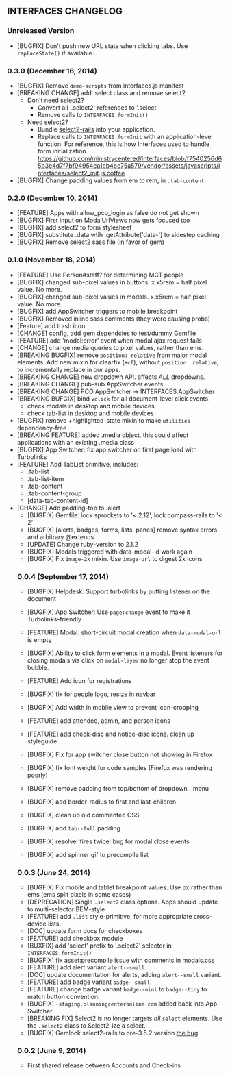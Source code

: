 INTERFACES CHANGELOG
--------------------

### Unreleased Version

* [BUGFIX] Don't push new URL state when clicking tabs. Use `replaceState()` if available.

### 0.3.0 (December 16, 2014)

* [BUGFIX] Remove `demo-scripts` from interfaces.js manifest
* [BREAKING CHANGE] add .select class and remove select2
  * Don't need select2?
    * Convert all '.select2' references to '.select'
    * Remove calls to `INTERFACES.formInit()`
  * Need select2?
    * Bundle [select2-rails](http://rubygems.org/gems/select2-rails) into your
      application.
    * Replace calls to `INTERFACES.formInit` with an application-level function.
      For reference, this is how Interfaces used to handle form initialization.
https://github.com/ministrycentered/interfaces/blob/f7540256d65b3e4d7f7bf94954ea1eb4be75a579/vendor/assets/javascripts/interfaces/select2_init.js.coffee
* [BUGFIX] Change padding values from em to rem, in `.tab-content`.

### 0.2.0 (December 10, 2014)

* [FEATURE] Apps with allow_pco_login as false do not get shown
* [BUGFIX] First input on ModalUrlViews now gets focused too
* [BUGFIX] add select2 to form stylesheet
* [BUGFIX] substitute .data wtih .getAttribute('data-') to sidestep caching
* [BUGFIX] Remove select2 sass file (in favor of gem)

### 0.1.0 (November 18, 2014)

* [FEATURE] Use Person#staff? for determining MCT people
* [BUGFIX] changed sub-pixel values in buttons. x.x5rem = half pixel value. No more.
* [BUGFIX] changed sub-pixel values in modals. x.x5rem = half pixel value. No more.
* [BUGFIX] add AppSwitcher triggers to mobile breakpoint
* [BUGFIX] Removed inline sass comments (they were causing probs)
* [Feature] add trash icon
* [CHANGE] config, add gem dependcies to test/dummy Gemfile
* [FEATURE] add 'modal:error' event when modal ajax request fails
* [CHANGE] change media queries to pixel values, rather than ems.
* [BREAKING BUGFIX] remove `position: relative` from major modal elements. Add new mixin for clearfix (`+cf`), without `position: relative`, to incrementally replace in our apps.
* [BREAKING CHANGE] new dropdown API. affects *ALL* dropdowns.
* [BREAKING CHANGE] pub-sub AppSwitcher events.
* [BREAKING CHANGE] PCO.AppSwitcher -> INTERFACES.AppSwitcher
* [BREAKING BUFGIX] bind `vclick` for all document-level click events.
  + check modals in desktop and mobile devices
  + check tab-list in desktop and mobile devices
* [BUGFIX] remove +highlighted-state mixin to make `utilities` dependency-free
* [BREAKING FEATURE] added .media object. this could affect applications with
  an existing .media class
* [BUGFIX] App Switcher: fix app switcher on first page load with Turbolinks
* [FEATURE] Add TabList primitive, includes:
  + .tab-list
  + .tab-list-item
  + .tab-content
  + .tab-content-group
  + [data-tab-content-id]
* [CHANGE] Add padding-top to .alert <ul>
* [BUGFIX] Gemfile: lock sprockets to '< 2.12', lock compass-rails to '< 2'
* [BUGFIX] [alerts, badges, forms, lists, panes] remove syntax errors and arbitrary @extends
* [UPDATE] Change ruby-version to 2.1.2
* [BUGFIX] Modals triggered with data-modal-id work again
* [BUGFIX] Fix `image-2x` mixin. Use `image-url` to digest 2x icons

### 0.0.4 (September 17, 2014)

* [BUGFIX] Helpdesk: Support turbolinks by putting listener on the document
* [BUGFIX] App Switcher: Use `page:change` event to make it Turbolinks-friendly
* [FEATURE] Modal: short-circuit modal creation when `data-modal-url` is empty
* [BUGFIX] Ability to click form elements in a modal. Event listeners for closing modals via click on `modal-layer` no longer stop the event bubble.
* [FEATURE] Add icon for registrations
* [BUGFIX] fix for people logo, resize in navbar
* [BUGFIX] Add width in mobile view to prevent icon-cropping
* [FEATURE] add attendee, admin, and person icons
* [FEATURE] add check-disc and notice-disc icons. clean up styleguide
* [BUGFIX] Fix for app switcher close button not showing in Firefox
* [BUGFIX] fix font weight for code samples (Firefox was rendering poorly)
* [BUGFIX] remove padding from top/bottom of dropdown__menu
* [BUGFIX] add border-radius to first and last-children
* [BUGFIX] clean up old commented CSS

* [BUGFIX] add `tab--full` padding
* [BUGFIX] resolve 'fires twice' bug for modal close events
* [BUGFIX] add spinner gif to precompile list

### 0.0.3 (June 24, 2014)

* [BUGFIX] Fix mobile and tablet breakpoint values. Use px rather than ems (ems split pixels in some cases)
* [DEPRECATION] Single `.select2` class options. Apps should update to multi-selector BEM-style
* [FEATURE] add `.list` style-primitive, for more appropriate cross-device lists.
* [DOC] update form docs for checkboxes
* [FEATURE] add checkbox module
* [BUXFIX] add 'select' prefix to '.select2' selector in `INTERFACES.formInit()`
* [BUGFIX] fix asset:precompile issue with comments in modals.css
* [FEATURE] add alert variant `alert--small`.
* [DOC] update documentation for alerts, adding `alert--small` variant.
* [FEATURE] add badge variant `badge--small`.
* [FEATURE] change badge variant `badge--mini` to `badge--tiny` to match button convention.
* [BUGFIX] `-staging.planningcenteronline.com` added back into App-Switcher
* [BREAKING FIX] Select2 is no longer targets *all* `select` elements.  Use the `.select2` class to Select2-ize a select.
* [BUGFIX] Gemlock select2-rails to pre-3.5.2 version [the bug](https://github.com/ivaynberg/select2/issues/2412)

### 0.0.2 (June 9, 2014)

* First shared release between Accounts and Check-ins

